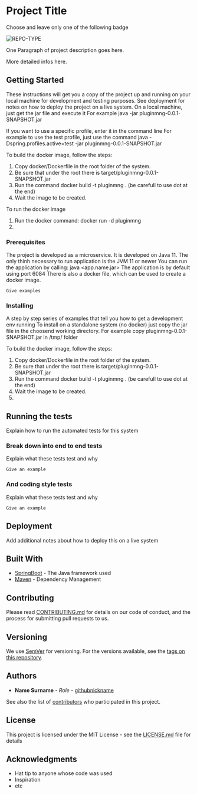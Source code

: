 # Project Title

Choose and leave only one of the following badge

![REPO-TYPE](https://img.shields.io/badge/repo--type-backend-critical?style=for-the-badge&logo=github)


One Paragraph of project description goes here.

More detailed infos here.

## Getting Started

These instructions will get you a copy of the project up and running on your local machine for development and testing purposes. See deployment for notes on how to deploy the project on a live system.
On a local machine, just get the jar file and execute it
For example java -jar pluginmng-0.0.1-SNAPSHOT.jar

If you want to use a specific profile, enter it in the command line
For example to use the test profile, just use the command
java -Dspring.profiles.active=test -jar pluginmng-0.0.1-SNAPSHOT.jar

To build the docker image, follow the steps:
1. Copy docker/Dockerfile in the root folder of the system.
2. Be sure that under the root there is target/pluginmng-0.0.1-SNAPSHOT.jar
3. Run the command docker build -t pluginmng . (be carefull to use dot at the end)
4. Wait the image to be created.

To run the docker image
1. Run the docker command: docker run -d pluginmng
2.


### Prerequisites

The project is developed as a microservice.
It is developed on Java 11.
The only thinh necessary to run application is the JVM 11 or newer
You can run the application by calling:
java <app.name.jar>
The application is by default using port 6084
There is also a docker file, which can be used to create a docker image.

```
Give examples
```

### Installing

A step by step series of examples that tell you how to get a development env running
To install on a standalone system (no docker) just copy the jar file in the choosend working directory.
For example copy pluginmng-0.0.1-SNAPSHOT.jar in /tmp/ folder

To build the docker image, follow the steps:
1. Copy docker/Dockerfile in the root folder of the system.
2. Be sure that under the root there is target/pluginmng-0.0.1-SNAPSHOT.jar
3. Run the command docker build -t pluginmng . (be carefull to use dot at the end)
4. Wait the image to be created.
5. 
## Running the tests

Explain how to run the automated tests for this system

### Break down into end to end tests

Explain what these tests test and why

```
Give an example
```

### And coding style tests

Explain what these tests test and why

```
Give an example
```

## Deployment

Add additional notes about how to deploy this on a live system

## Built With

* [SpringBoot](http://springboot.io) - The Java framework used
* [Maven](https://maven.apache.org/) - Dependency Management

## Contributing

Please read [CONTRIBUTING.md](CONTRIBUTING.md) for details on our code of conduct, and the process for submitting pull requests to us.

## Versioning

We use [SemVer](http://semver.org/) for versioning. For the versions available, see the [tags on this repository](tags). 

## Authors

* **Name Surname** - *Role* - [githubnickname](github_profile_url)

See also the list of [contributors](contributors) who participated in this project.

## License

This project is licensed under the MIT License - see the [LICENSE.md](LICENSE.md) file for details

## Acknowledgments

* Hat tip to anyone whose code was used
* Inspiration
* etc
